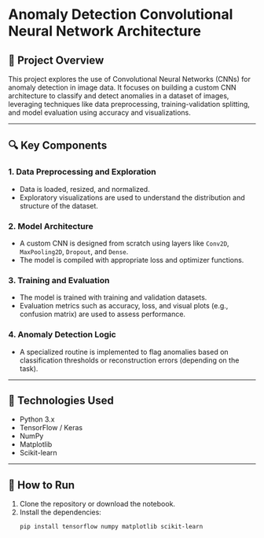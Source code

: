 # Anomaly Detection Convolutional Neural Network Architecture

## 📌 Project Overview

This project explores the use of Convolutional Neural Networks (CNNs) for anomaly detection in image data. It focuses on building a custom CNN architecture to classify and detect anomalies in a dataset of images, leveraging techniques like data preprocessing, training-validation splitting, and model evaluation using accuracy and visualizations.

---

## 🔍 Key Components

### 1. Data Preprocessing and Exploration
- Data is loaded, resized, and normalized.
- Exploratory visualizations are used to understand the distribution and structure of the dataset.

### 2. Model Architecture
- A custom CNN is designed from scratch using layers like `Conv2D`, `MaxPooling2D`, `Dropout`, and `Dense`.
- The model is compiled with appropriate loss and optimizer functions.

### 3. Training and Evaluation
- The model is trained with training and validation datasets.
- Evaluation metrics such as accuracy, loss, and visual plots (e.g., confusion matrix) are used to assess performance.

### 4. Anomaly Detection Logic
- A specialized routine is implemented to flag anomalies based on classification thresholds or reconstruction errors (depending on the task).

---

## 🧰 Technologies Used

- Python 3.x
- TensorFlow / Keras
- NumPy
- Matplotlib
- Scikit-learn

---

## 🚀 How to Run

1. Clone the repository or download the notebook.
2. Install the dependencies:
   ```bash
   pip install tensorflow numpy matplotlib scikit-learn
